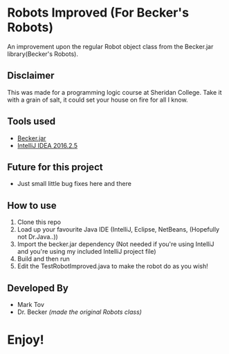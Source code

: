 # Robots Improved (For Becker's Robots)
An improvement upon the regular Robot object class from the Becker.jar library(Becker's Robots).

## Disclaimer
This was made for a programming logic course at Sheridan College. Take it with a grain of salt, it could set your house on fire for all I know.

## Tools used
- [Becker.jar](http://www.learningwithrobots.com/index.html)
- [IntelliJ IDEA 2016.2.5](https://www.jetbrains.com/idea/)

## Future for this project
- Just small little bug fixes here and there

## How to use
1. Clone this repo
2. Load up your favourite Java IDE (IntelliJ, Eclipse, NetBeans, (Hopefully not Dr.Java..))
3. Import the becker.jar dependency (Not needed if you're using IntelliJ and you're using my included IntelliJ project file)
4. Build and then run
5. Edit the TestRobotImproved.java to make the robot do as you wish!

## Developed By
- Mark Tov
- Dr. Becker *(made the original Robots class)*

# Enjoy!
